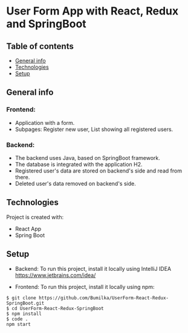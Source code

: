 # User Form App with React, Redux and SpringBoot

## Table of contents
* [General info](#general-info)
* [Technologies](#technologies)
* [Setup](#setup)

## General info

### Frontend: 
* Application with a form.
* Subpages: Register new user, List showing all registered users.


### Backend:
* The backend uses Java, based on SpringBoot framework.
* The database is integrated with the application H2.
* Registered user's data are stored on backend's side and read from there.
* Deleted user's data removed on backend's side.

	
## Technologies
Project is created with:
* React App
* Spring Boot
	
## Setup

* Backend:
To run this project, install it locally using IntelliJ IDEA <https://www.jetbrains.com/idea/>

* Frontend: 
To run this project, install it locally using npm:
```
$ git clone https://github.com/Bumilka/UserForm-React-Redux-SpringBoot.git
$ cd UserForm-React-Redux-SpringBoot
$ npm install
$ code .
npm start
```